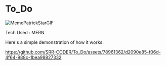 # To_Do
![MemePatrickStarGIF](https://github.com/SRR-CODER/To_Do/assets/78961362/6e189d24-7321-4363-93ec-4a4a382d0c60)

Tech Used : MERN

Here's a simple demonstration of how it works:


https://github.com/SRR-CODER/To_Do/assets/78961362/d2090e85-f06d-4f64-988c-1bea98827332



